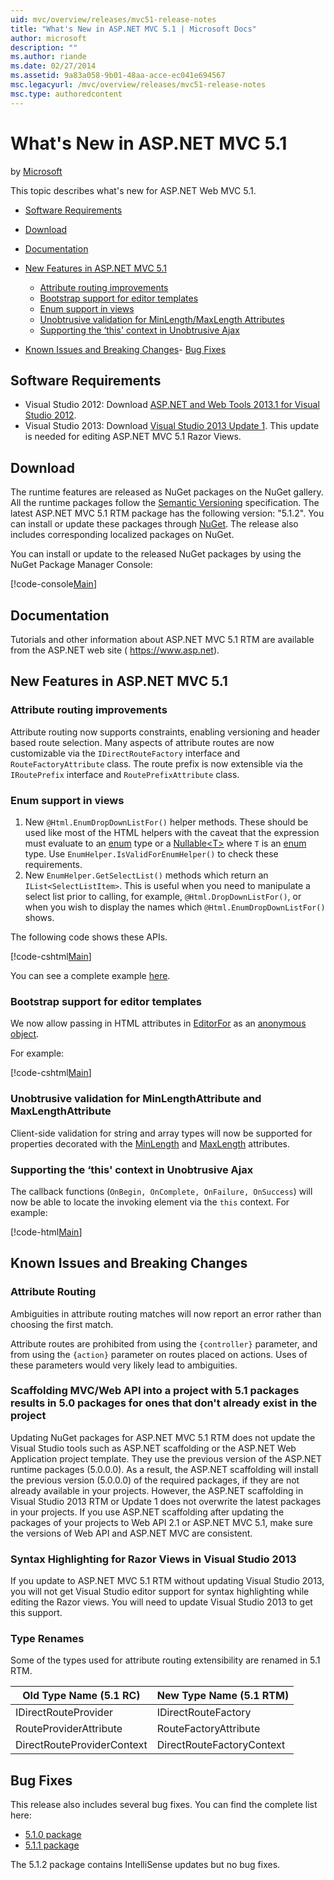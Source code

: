 ```yaml
---
uid: mvc/overview/releases/mvc51-release-notes
title: "What's New in ASP.NET MVC 5.1 | Microsoft Docs"
author: microsoft
description: ""
ms.author: riande
ms.date: 02/27/2014
ms.assetid: 9a83a058-9b01-48aa-acce-ec041e694567
msc.legacyurl: /mvc/overview/releases/mvc51-release-notes
msc.type: authoredcontent
---
```

# What's New in ASP.NET MVC 5.1

by [Microsoft](https://github.com/microsoft)

This topic describes what's new for ASP.NET Web MVC 5.1.

- [Software Requirements](#SoftwareRequirements)
- [Download](#download)
- [Documentation](#documentation)
- [New Features in ASP.NET MVC 5.1](#new-features)

    - [Attribute routing improvements](#AttributeRouting)
    - [Bootstrap support for editor templates](#Bootstrap)
    - [Enum support in views](#Enum)
    - [Unobtrusive validation for MinLength/MaxLength Attributes](#Unobtrusive)
    - [Supporting the ‘this' context in Unobtrusive Ajax](#thisContext)
- [Known Issues and Breaking Changes](#KnownBreakingChanges)- [Bug Fixes](#bug-fixes)

<a id="SoftwareRequirements"></a>
## Software Requirements

- Visual Studio 2012: Download [ASP.NET and Web Tools 2013.1 for Visual Studio 2012](https://go.microsoft.com/fwlink/?LinkId=390062).
- Visual Studio 2013: Download [Visual Studio 2013 Update 1](https://go.microsoft.com/fwlink/?LinkId=390064). This update is needed for editing ASP.NET MVC 5.1 Razor Views.

<a id="download"></a>
## Download

The runtime features are released as NuGet packages on the NuGet gallery. All the runtime packages follow the [Semantic Versioning](http://semver.org/) specification. The latest ASP.NET MVC 5.1 RTM package has the following version: "5.1.2". You can install or update these packages through [NuGet](http://www.nuget.org/packages/Microsoft.AspNet.Mvc/). The release also includes corresponding localized packages on NuGet.

You can install or update to the released NuGet packages by using the NuGet Package Manager Console:

[!code-console[Main](mvc51-release-notes/samples/sample1.cmd)]

<a id="documentation"></a>
## Documentation

Tutorials and other information about ASP.NET MVC 5.1 RTM are available from the ASP.NET web site ( https://www.asp.net). 

<a id="new-features"></a>
## New Features in ASP.NET MVC 5.1

<a id="AttributeRouting"></a>

### Attribute routing improvements

 Attribute routing now supports constraints, enabling versioning and header based route selection. Many aspects of attribute routes are now customizable via the `IDirectRouteFactory` interface and `RouteFactoryAttribute` class. The route prefix is now extensible via the `IRoutePrefix` interface and `RoutePrefixAttribute` class. 

<a id="Enum"></a>

### Enum support in views

1. New `@Html.EnumDropDownListFor()` helper methods. These should be used like most of the HTML helpers with the caveat that the expression must evaluate to an [enum](https://msdn.microsoft.com/library/cc138362.aspx) type or a [Nullable&lt;T&gt;](https://msdn.microsoft.com/library/2cf62fcy.aspx) where `T` is an [enum](https://msdn.microsoft.com/library/cc138362.aspx) type. Use `EnumHelper.IsValidForEnumHelper()` to check these requirements.
2. New `EnumHelper.GetSelectList()` methods which return an `IList<SelectListItem>`. This is useful when you need to manipulate a select list prior to calling, for example, `@Html.DropDownListFor()`, or when you wish to display the names which `@Html.EnumDropDownListFor()` shows.

The following code shows these APIs.

[!code-cshtml[Main](mvc51-release-notes/samples/sample2.cshtml)]

You can see a complete example [here](https://github.com/aspnet/samples/tree/master/samples/aspnet/MVC/EnumSample/).

<a id="Bootstrap"></a>

### Bootstrap support for editor templates

We now allow passing in HTML attributes in [EditorFor](https://msdn.microsoft.com/library/system.web.mvc.html.editorextensions.editorfor(v=vs.100).aspx) as an [anonymous object](https://msdn.microsoft.com/library/bb397696.aspx).

For example:

[!code-cshtml[Main](mvc51-release-notes/samples/sample3.cshtml)]

<a id="Unobtrusive"></a>

### Unobtrusive validation for MinLengthAttribute and MaxLengthAttribute

Client-side validation for string and array types will now be supported for properties decorated with the [MinLength](https://msdn.microsoft.com/library/system.componentmodel.dataannotations.minlengthattribute(v=vs.110).aspx) and [MaxLength](https://msdn.microsoft.com/library/system.componentmodel.dataannotations.maxlengthattribute(v=vs.110).aspx) attributes.

<a id="thisContext"></a>

### Supporting the ‘this' context in Unobtrusive Ajax

The callback functions (`OnBegin, OnComplete, OnFailure, OnSuccess`) will now be able to locate the invoking element via the `this` context. For example:

[!code-html[Main](mvc51-release-notes/samples/sample4.html)]

<a id="KnownBreakingChanges"></a>

## Known Issues and Breaking Changes

### Attribute Routing

Ambiguities in attribute routing matches will now report an error rather than choosing the first match.

Attribute routes are prohibited from using the `{controller}` parameter, and from using the `{action}` parameter on routes placed on actions. Uses of these parameters would very likely lead to ambiguities. 

### Scaffolding MVC/Web API into a project with 5.1 packages results in 5.0 packages for ones that don't already exist in the project

Updating NuGet packages for ASP.NET MVC 5.1 RTM does not update the Visual Studio tools such as ASP.NET scaffolding or the ASP.NET Web Application project template. They use the previous version of the ASP.NET runtime packages (5.0.0.0). As a result, the ASP.NET scaffolding will install the previous version (5.0.0.0) of the required packages, if they are not already available in your projects. However, the ASP.NET scaffolding in Visual Studio 2013 RTM or Update 1 does not overwrite the latest packages in your projects. If you use ASP.NET scaffolding after updating the packages of your projects to Web API 2.1 or ASP.NET MVC 5.1, make sure the versions of Web API and ASP.NET MVC are consistent. 

### Syntax Highlighting for Razor Views in Visual Studio 2013

If you update to ASP.NET MVC 5.1 RTM without updating Visual Studio 2013, you will not get Visual Studio editor support for syntax highlighting while editing the Razor views. You will need to update Visual Studio 2013 to get this support. 

### Type Renames

Some of the types used for attribute routing extensibility are renamed in 5.1 RTM.

| **Old Type Name (5.1 RC)** | **New Type Name (5.1 RTM)** |
| --- | --- |
| IDirectRouteProvider | IDirectRouteFactory |
| RouteProviderAttribute | RouteFactoryAttribute |
| DirectRouteProviderContext | DirectRouteFactoryContext |

<a id="bug-fixes"></a>
## Bug Fixes

This release also includes several bug fixes. You can find the complete list here:

- [5.1.0 package](https://aspnetwebstack.codeplex.com/workitem/list/advanced?keyword=&amp;status=Closed&amp;type=All&amp;priority=All&amp;release=v5.1%20Preview|v5.1%20RTM&amp;assignedTo=All&amp;component=MVC&amp;sortField=AssignedTo&amp;sortDirection=Ascending&amp;page=0&amp;reasonClosed=Fixed)
- [5.1.1 package](https://aspnetwebstack.codeplex.com/workitem/list/advanced?keyword=&amp;status=All&amp;type=All&amp;priority=All&amp;release=v5.1.1%20RTM&amp;assignedTo=All&amp;component=MVC&amp;sortField=AssignedTo&amp;sortDirection=Ascending&amp;page=0&amp;reasonClosed=Fixed)

The 5.1.2 package contains IntelliSense updates but no bug fixes.
